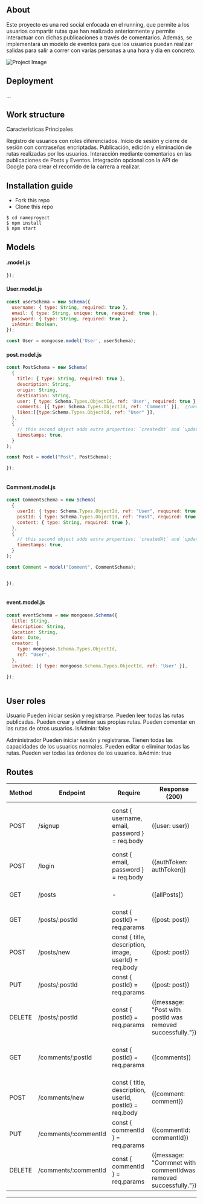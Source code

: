 
## About
Este proyecto es una red social enfocada en el running, que permite a los usuarios compartir rutas que han realizado anteriormente y permite interactuar con dichas publicaciones a través de comentarios. Además, se implementará un modelo de eventos para que los usuarios puedan realizar salidas para salir a correr con varias personas a una hora y dia en concreto. 
  

![Project Image](.... "Project Image")

## Deployment
...

## Work structure
Características Principales

Registro de usuarios con roles diferenciados.
Inicio de sesión y cierre de sesión con contraseñas encriptadas.
Publicación, edición y eliminación de rutas realizadas por los usuarios.
Interacción mediante comentarios en las publicaciones de Posts y Eventos.
Integración opcional con la API de Google para crear el recorrido de la carrera a realizar.

## Installation guide
- Fork this repo
- Clone this repo 

```shell
$ cd nameproyect
$ npm install
$ npm start
```

## Models

#### .model.js
```js
});

```
#### User.model.js
```js
const userSchema = new Schema({
  username: { type: String, required: true },
  email: { type: String, unique: true, required: true },
  password: { type: String, required: true },
  isAdmin: Boolean,
});

const User = mongoose.model('User', userSchema);

``` 
#### post.model.js
```js
const PostSchema = new Schema(
  {
    title: { type: String, required: true },
    description: String,
    origin: String,
    destination: String,
    user: { type: Schema.Types.ObjectId, ref: 'User', required: true }, 
    comments: [{ type: Schema.Types.ObjectId, ref: 'Comment' }],  //uno o muchos
    likes:[{type:Schema.Types.ObjectId, ref: "User" }],
  },
  {
    // this second object adds extra properties: `createdAt` and `updatedAt`
    timestamps: true,
  }
);

const Post = model("Post", PostSchema);

});



```
#### Comment.model.js
```js
const CommentSchema = new Schema(
  {
    userId: { type: Schema.Types.ObjectId, ref: "User", required: true },
    postId: { type: Schema.Types.ObjectId, ref: "Post", required: true },
    content: { type: String, required: true },
  },
  {
    // this second object adds extra properties: `createdAt` and `updatedAt`
    timestamps: true,
  }
);

const Comment = model("Comment", CommentSchema);


});



```
#### event.model.js
```js
const eventSchema = new mongoose.Schema({
  title: String,
  description: String,
  location: String,
  date: Date,
  creator: {
    type: mongoose.Schema.Types.ObjectId,
    ref: "User",
  },
  invited: [{ type: mongoose.Schema.Types.ObjectId, ref: 'User' }], 

});



```
## User roles
 Usuario
  Pueden iniciar sesión y registrarse.
  Pueden leer todas las rutas publicadas.
  Pueden crear y eliminar sus propias rutas.
  Pueden comentar en las rutas de otros usuarios.
  isAdmin: false

Administrador
  Pueden iniciar sesión y registrarse.
  Tienen todas las capacidades de los usuarios normales.
  Pueden editar o eliminar todas las rutas.
  Pueden ver todas las órdenes de los usuarios.
  isAdmin: true

## Routes
|Method|Endpoint|Require                                               |Response (200)                                                    |Action                                                            |
|------|--------|------------------------------------------------------|------------------------------------------------------------------|------------------------------------------------------------------|
|POST  |/signup |const { username, email, password } = req.body        |({user: user})                                                |Registers the user in the database and returns the logged in user.|
|POST  |	/login |const { email, password } = req.body                  |({authToken: authToken})                                      |Logs in a user already registered.                                |
|GET   |/posts  |-                                                     |([allPosts])                                                  |Returns an array with posts                                       |
|GET   |/posts/:postId|const { postId} = req.params                          |({post: post})                                                |Returns a post                                                    |
|POST  |/posts/new|const { title, description, image, userId} = req.body |({post: post})                                                |Saves the post in the database                                    |
|PUT   |/posts/:postId|const { postId} = req.params                          |({post: post})                                                |Updates the post in the database                                  |
|DELETE|/posts/:postId|const { postId} = req.params                          |({message: "Post with postId was removed successfully."})     |Removes the post from the database                                |
|GET   |/comments/:postId|const { postId} = req.params                          |([comments])                                                  |Returns an array with all the comments of a post                  |
|POST  |/comments/new|const { title, description, userId, postId} = req.body|({comment: comment})                                          |Saves the comment in the database                                 |
|PUT   |/comments/:commentId|const { commentId } = req.params                      |({commentId: commentId})                                      |Updates the commentIdin the database                              |
|DELETE|/comments/:commentId|const { commentId } = req.params                      |({message: "Commnet with commentIdwas removed successfully."})|Removes the comment from the database                             |

---

